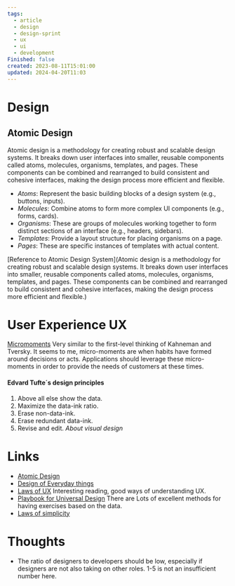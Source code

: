 ```yaml
---
tags:
  - article
  - design
  - design-sprint
  - ux
  - ui
  - development
Finished: false
created: 2023-08-11T15:01:00
updated: 2024-04-20T11:03
---
```

# Design



## Atomic Design
Atomic design is a methodology for creating robust and scalable design systems. It breaks down user interfaces into smaller, reusable components called atoms, molecules, organisms, templates, and pages. These components can be combined and rearranged to build consistent and cohesive interfaces, making the design process more efficient and flexible.
- _Atoms_: Represent the basic building blocks of a design system (e.g., buttons, inputs).
- _Molecules_: Combine atoms to form more complex UI components (e.g., forms, cards).
- _Organisms_: These are groups of molecules working together to form distinct sections of an interface (e.g., headers, sidebars).
- _Templates_: Provide a layout structure for placing organisms on a page.
- _Pages_: These are specific instances of templates with actual content.

[Reference to Atomic Design System](Atomic design is a methodology for creating robust and scalable design systems. It breaks down user interfaces into smaller, reusable components called atoms, molecules, organisms, templates, and pages. These components can be combined and rearranged to build consistent and cohesive interfaces, making the design process more efficient and flexible.)


# User Experience UX


[Micromoments](https://www.thinkwithgoogle.com/marketing-strategies/app-and-mobile/how-micromoments-are-changing-rules/)
Very similar to the first-level thinking of Kahneman and Tversky. It seems to me, micro-moments are when habits have formed around decisions or acts. Applications should leverage these micro-moments in order to provide the needs of customers at these times. 

#### Edvard Tufte´s design principles
1. Above all else show the data.
2. Maximize the data-ink ratio.
3. Erase non-data-ink.
4. Erase redundant data-ink.
5. Revise and edit.
*About visual design*




# Links
- [Atomic Design](https://blog.kamathrohan.com/atomic-design-methodology-for-building-design-systems-f912cf714f53)
- [Design of Everyday things](https://en.wikipedia.org/wiki/The_Design_of_Everyday_Things)
- [Laws of UX](https://lawsofux.com/) Interesting reading, good ways of understanding UX.
- [Playbook for Universal Design](https://universaldesignguide.com/) There are Lots of excellent methods for having exercises based on the data.
- [Laws of simplicity](http://lawsofsimplicity.com/)

# Thoughts 
- The ratio of designers to developers should be low, especially if designers are not also taking on other roles.  1-5 is not an insufficient number here. 


